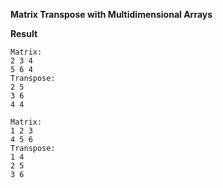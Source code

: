 **Matrix Transpose with Multidimensional Arrays**

**Result**

```
Matrix: 
2 3 4
5 6 4
Transpose: 
2 5 
3 6 
4 4 
````

```
Matrix: 
1 2 3
4 5 6
Transpose: 
1 4 
2 5 
3 6 
````


